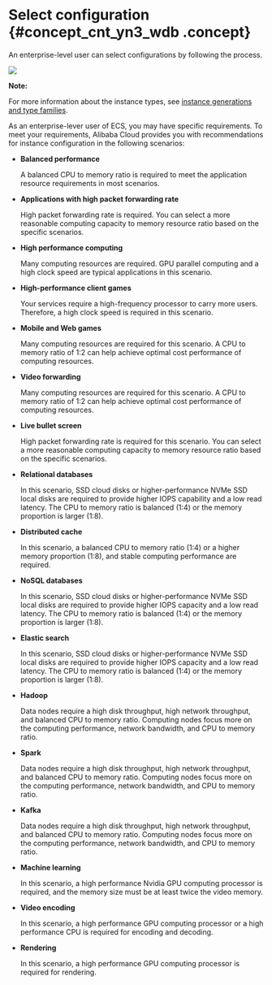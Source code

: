 # Select configuration {#concept_cnt_yn3_wdb .concept}

An enterprise-level user can select configurations by following the process.

![](http://static-aliyun-doc.oss-cn-hangzhou.aliyuncs.com/assets/img/9607/153968278813333_en-US.png)

**Note:** 

For more information about the instance types, see [instance generations and type families](https://partners-intl.aliyun.com/vodafone/product/ecs).

As an enterprise-lever user of ECS, you may have specific requirements. To meet your requirements, Alibaba Cloud provides you with recommendations for instance configuration in the following scenarios:

-   **Balanced performance**

    A balanced CPU to memory ratio is required to meet the application resource requirements in most scenarios.

-   **Applications with high packet forwarding rate**

    High packet forwarding rate is required. You can select a more reasonable computing capacity to memory resource ratio based on the specific scenarios.

-   **High performance computing**

    Many computing resources are required. GPU parallel computing and a high clock speed are typical applications in this scenario.

-   **High-performance client games**

    Your services require a high-frequency processor to carry more users. Therefore, a high clock speed is required in this scenario.

-   **Mobile and Web games**

    Many computing resources are required for this scenario. A CPU to memory ratio of 1:2 can help achieve optimal cost performance of computing resources.

-   **Video forwarding**

    Many computing resources are required for this scenario. A CPU to memory ratio of 1:2 can help achieve optimal cost performance of computing resources.

-   **Live bullet screen**

    High packet forwarding rate is required for this scenario. You can select a more reasonable computing capacity to memory resource ratio based on the specific scenarios.

-   **Relational databases**

    In this scenario, SSD cloud disks or higher-performance NVMe SSD local disks are required to provide higher IOPS capability and a low read latency. The CPU to memory ratio is balanced \(1:4\) or the memory proportion is larger \(1:8\).

-   **Distributed cache**

    In this scenario, a balanced CPU to memory ratio \(1:4\) or a higher memory proportion \(1:8\), and stable computing performance are required.

-   **NoSQL databases**

    In this scenario, SSD cloud disks or higher-performance NVMe SSD local disks are required to provide higher IOPS capacity and a low read latency. The CPU to memory ratio is balanced \(1:4\) or the memory proportion is larger \(1:8\).

-   **Elastic search**

    In this scenario, SSD cloud disks or higher-performance NVMe SSD local disks are required to provide higher IOPS capacity and a low read latency. The CPU to memory ratio is balanced \(1:4\) or the memory proportion is larger \(1:8\).

-   **Hadoop**

    Data nodes require a high disk throughput, high network throughput, and balanced CPU to memory ratio. Computing nodes focus more on the computing performance, network bandwidth, and CPU to memory ratio.

-   **Spark**

    Data nodes require a high disk throughput, high network throughput, and balanced CPU to memory ratio. Computing nodes focus more on the computing performance, network bandwidth, and CPU to memory ratio.

-   **Kafka**

    Data nodes require a high disk throughput, high network throughput, and balanced CPU to memory ratio. Computing nodes focus more on the computing performance, network bandwidth, and CPU to memory ratio.

-   **Machine learning**

    In this scenario, a high performance Nvidia GPU computing processor is required, and the memory size must be at least twice the video memory.

-   **Video encoding**

    In this scenario, a high performance GPU computing processor or a high performance CPU is required for encoding and decoding.

-   **Rendering**

    In this scenario, a high performance GPU computing processor is required for rendering.


